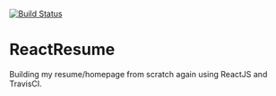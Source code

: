 [![Build Status](https://travis-ci.com/wmollenkopf/ReactResume.svg?branch=master)](https://travis-ci.com/wmollenkopf/ReactResume)
# ReactResume
Building my resume/homepage from scratch again using ReactJS and TravisCI.
